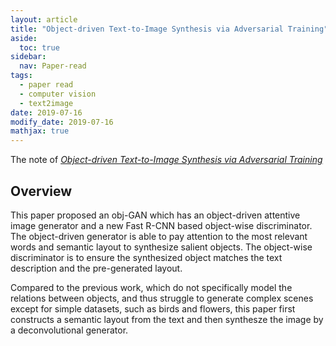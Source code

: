 ```yaml
---
layout: article
title: "Object-driven Text-to-Image Synthesis via Adversarial Training"
aside:
  toc: true
sidebar:
  nav: Paper-read
tags:
  - paper read
  - computer vision
  - text2image
date: 2019-07-16
modify_date: 2019-07-16
mathjax: true
---
```


The note of [*Object-driven Text-to-Image Synthesis via Adversarial Training*](https://arxiv.org/abs/1902.10740)

<!--more-->


## Overview

This paper proposed an obj-GAN which has an object-driven attentive image generator and a new Fast R-CNN based object-wise discriminator. The object-driven generator is able to pay attention to the most relevant words and semantic layout to synthesize salient objects. The object-wise discriminator is to ensure the synthesized object matches the text description and the pre-generated layout.

Compared to the previous work, which do not specifically model the relations between objects, and thus struggle to generate complex scenes except for simple datasets, such as birds and flowers, this paper first constructs a semantic layout from the text and then synthesze the image by a deconvolutional generator. 

